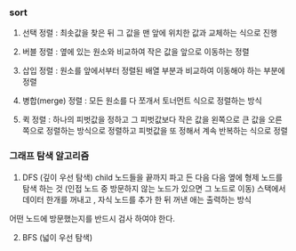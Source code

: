 ### sort

1. 선택 정렬 : 
최솟값을 찾은 뒤 그 값을 맨 앞에 위치한 값과 교체하는 식으로 진행
2. 버블 정렬 :
옆에 있는 원소와 비교하여 작은 값을 앞으로 이동하는 정렬
3. 삽입 정렬 :
원소를 앞에서부터 정렬된 배열 부분과 비교하여 이동해야 하는 부분에 정렬

4. 병합(merge) 정렬 :
모든 원소를 다 쪼개서 토너먼트 식으로 정렬하는 방식

5. 퀵 정렬 : 
하나의 피벗값을 정하고 그 피벗값보다 작은 값을 왼쪽으로 큰 값을 오른쪽으로 정렬하는 방식으로 정렬하고 피벗값을 또 정해서 계속 반복하는 식으로 정렬


### 그래프 탐색 알고리즘

1. DFS (깊이 우선 탐색)
child 노드들을 끝까지 파고 든 다음 다음 옆에 형제 노드를 탐색 하는 것 
(인접 노드 중 방문하지 않는 노드가 있으면 그 노드로 이동)
스택에서 데이터 한개를 꺼내고 , 자식 노드를 추가 한 뒤 꺼낸 애는 출력하는 방식

어떤 노드에 방문했는지를 반드시 검사 하여야 한다. 

2. BFS (넓이 우선 탐색)